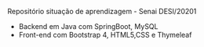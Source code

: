 Repositório situação de aprendizagem - Senai DESI/20201
* Backend em Java com SpringBoot, MySQL
* Front-end com Bootstrap 4, HTML5,CSS e Thymeleaf
 
